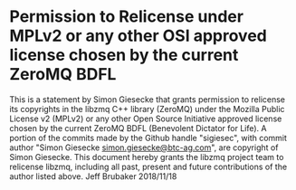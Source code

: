 
# Permission to Relicense under MPLv2 or any other OSI approved license chosen by the current ZeroMQ BDFL
This is a statement by Simon Giesecke that grants permission to
relicense its copyrights in the libzmq C++ library (ZeroMQ) under the
Mozilla Public License v2 (MPLv2) or any other Open Source Initiative
approved license chosen by the current ZeroMQ BDFL (Benevolent
Dictator for Life).
A portion of the commits made by the Github handle "sigiesec", with
commit author "Simon Giesecke <simon.giesecke@btc-ag.com>", are
copyright of Simon Giesecke.  This document hereby grants the libzmq
project team to relicense libzmq, including all past, present and
future contributions of the author listed above.
Jeff Brubaker
2018/11/18
